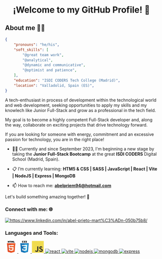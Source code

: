<!DOCTYPE html>
<html>
<body>
 <h1 align="center">¡Welcome to my GitHub Profile! 👋</h1>
  
  <h2>About me 🧑‍💻</h2>

 
  <p>

```json
{
    "pronouns": "he/his",
    "soft_skills": [
        "@great team work", 
        "@analytical",
        "@dynamic and communicative",
        "@optimist and patience",
    ],
    "education": "ISDI CODERS Tech College (Madrid)",
    "location": "Valladolid, Spain (ES)",
}
```

A tech-enthusiast in process of development within the technological world and web development, seeking opportunities to apply my skills and my knowlech like Junior Full-Stack and grow as a professional in the tech field.

My goal is to become a highly competent Full-Stack developer and, along the way, collaborate on exciting projects that drive technology forward.

If you are looking for someone with energy, commitment and an excessive passion for technology, you are in the right place!

- 👨‍💻 Currently and since September 2023, I'm beginning a new stage by taking the **Junior Full-Stack Bootcamp** at the great **ISDI CODERS** Digital School (Madrid, Spain).

- 📋 I’m currently learning: **HTM5 & CSS | SASS | JavaScript | React | Vite | NodeJS | Express | MongoDB**
  
- 📫 How to reach me: **abelpriem94@hotmail.com**


Let's build something amazing together! 🚀</p>

 <h3 align="left">Connect with me: 🌐 </h3>
<p align="left">
<a href="https://www.linkedin.com/in/abel-prieto-mart%C3%ADn-050b75b8/" target="blank"><img align="center" src="https://raw.githubusercontent.com/rahuldkjain/github-profile-readme-generator/master/src/images/icons/Social/linked-in-alt.svg" alt="https://www.linkedin.com/in/abel-prieto-mart%C3%ADn-050b75b8/" height="30" width="40" /></a>

  <h3 align="left">Languages and Tools:</h3>
  <p align="left">
  <a href="https://www.w3.org/html/" target="_blank" rel="noreferrer"> <img src="https://raw.githubusercontent.com/devicons/devicon/master/icons/html5/html5-original-wordmark.svg" alt="html5" width="40" height="40"/>
  <a href="https://www.w3schools.com/css/" target="_blank" rel="noreferrer"> <img src="https://raw.githubusercontent.com/devicons/devicon/master/icons/css3/css3-original-wordmark.svg" alt="css3" width="40" height="40"/>
  <a href="https://developer.mozilla.org/en-US/docs/Web/JavaScript" target="_blank" rel="noreferrer"> <img src="https://raw.githubusercontent.com/devicons/devicon/master/icons/javascript/javascript-original.svg" alt="javascript" width="40" height="40"/>
  <a href="https://es.react.dev/" target="_blank" rel="noreferrer"> <img src="https://upload.wikimedia.org/wikipedia/commons/thumb/4/47/React.svg/800px-React.svg.png" alt="react" width="40" height="40"/>
  <a href="https://vitejs.dev/" target="_blank" rel="noreferrer"> <img src="https://vitejs.dev/logo-with-shadow.png" alt="vite" width="40" height="40"/>
  <a href="https://nodejs.org/en" target="_blank" rel="noreferrer"> <img src="https://miro.medium.com/v2/resize:fit:800/1*bc9pmTiyKR0WNPka2w3e0Q.png" alt="nodejs" width="40" height="40"/>
  <a href="https://www.mongodb.com/es" target="_blank" rel="noreferrer"> <img src="https://seeklogo.com/images/M/mongodb-logo-D13D67C930-seeklogo.com.png" alt="mongodb" width="40" height="40"/>
  <a href="https://expressjs.com/" target="_blank" rel="noreferrer"> <img src="https://ajeetchaulagain.com/static/7cb4af597964b0911fe71cb2f8148d64/87351/express-js.png" alt="express" width="40" height="40"/>

   
</body>
</html>
